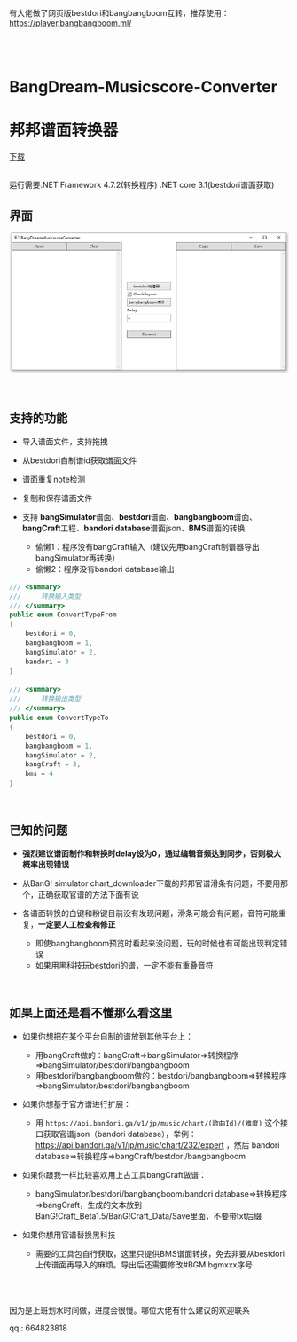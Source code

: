 有大佬做了网页版bestdori和bangbangboom互转，推荐使用：
https://player.bangbangboom.ml/
<br/>
<br/>
<br/>
<br/>

# BangDream-Musicscore-Converter
# 邦邦谱面转换器

[下载](https://github.com/xyh20180101/BangDream-Musicscore-Converter/releases)
<br/>
<br/>

运行需要.NET Framework 4.7.2(转换程序) .NET core 3.1(bestdori谱面获取)  

## 界面
![image](https://raw.githubusercontent.com/xyh20180101/BangDream-Musicscore-Converter/master/README_img/img2.png)
<br/>
<br/>
<br/>
## 支持的功能

- 导入谱面文件，支持拖拽

- 从bestdori自制谱id获取谱面文件

- 谱面重复note检测

- 复制和保存谱面文件

- 支持 **bangSimulator**谱面、**bestdori**谱面、**bangbangboom**谱面、**bangCraft**工程、**bandori database**谱面json、**BMS**谱面的转换
  - 偷懒1：程序没有bangCraft输入（建议先用bangCraft制谱器导出bangSimulator再转换）
  - 偷懒2：程序没有bandori database输出

```C#
/// <summary>
///     转换输入类型
/// </summary>
public enum ConvertTypeFrom
{
	bestdori = 0,
	bangbangboom = 1,
	bangSimulator = 2,
	bandori = 3
}

/// <summary>
///     转换输出类型
/// </summary>
public enum ConvertTypeTo
{
	bestdori = 0,
	bangbangboom = 1,
	bangSimulator = 2,
	bangCraft = 3,
	bms = 4
}
```
<br/>

## 已知的问题

- **强烈建议谱面制作和转换时delay设为0，通过编辑音频达到同步，否则极大概率出现错误**

- 从BanG! simulator chart_downloader下载的邦邦官谱滑条有问题，不要用那个，正确获取官谱的方法下面有说

- 各谱面转换的白键和粉键目前没有发现问题，滑条可能会有问题，音符可能重复，**一定要人工检查和修正**
  - 即使bangbangboom预览时看起来没问题，玩的时候也有可能出现判定错误
  - 如果用黑科技玩bestdori的谱，一定不能有重叠音符
<br/>

## 如果上面还是看不懂那么看这里
- 如果你想把在某个平台自制的谱放到其他平台上：
  - 用bangCraft做的：bangCraft=>bangSimulator=>转换程序=>bangSimulator/bestdori/bangbangboom
  - 用bestdori/bangbangboom做的：bestdori/bangbangboom=>转换程序=>bangSimulator/bestdori/bangbangboom
  
- 如果你想基于官方谱进行扩展：
  - 用 `https://api.bandori.ga/v1/jp/music/chart/(歌曲Id)/(难度)` 这个接口获取官谱json（bandori database），举例：https://api.bandori.ga/v1/jp/music/chart/232/expert ，然后 bandori database=>转换程序=>bangCraft/bestdori/bangbangboom
  
- 如果你跟我一样比较喜欢用上古工具bangCraft做谱：
  - bangSimulator/bestdori/bangbangboom/bandori database=>转换程序=>bangCraft，生成的文本放到BanG!Craft_Beta1.5/BanG!Craft_Data/Save里面，不要带txt后缀
  
- 如果你想用官谱替换黑科技
  - 需要的工具包自行获取，这里只提供BMS谱面转换，免去非要从bestdori上传谱面再导入的麻烦。导出后还需要修改#BGM bgmxxx序号
  
<br/>
<br/>

因为是上班划水时间做，进度会很慢。哪位大佬有什么建议的欢迎联系

qq : 664823818
